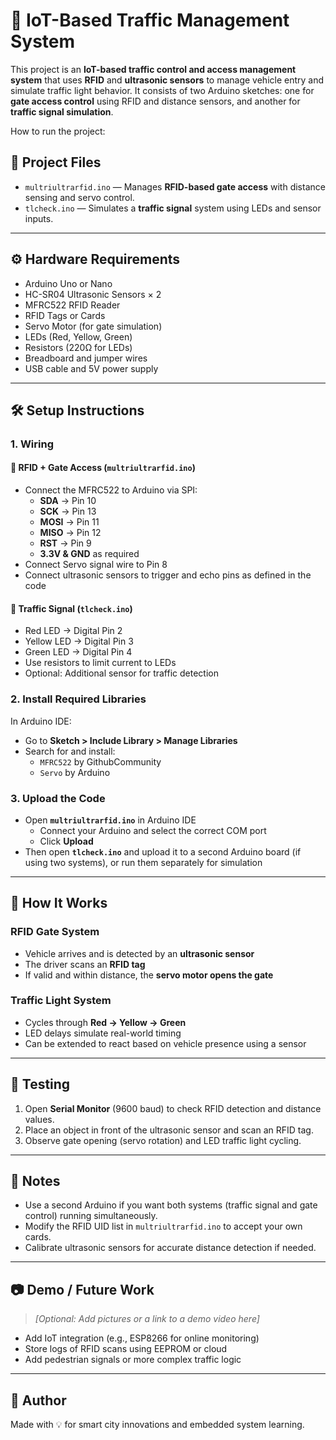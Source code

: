 
# 🚦 IoT-Based Traffic Management System

This project is an **IoT-based traffic control and access management system** that uses **RFID** and **ultrasonic sensors** to manage vehicle entry and simulate traffic light behavior. It consists of two Arduino sketches: one for **gate access control** using RFID and distance sensors, and another for **traffic signal simulation**.

How to run the project:

## 📁 Project Files

- `multriultrarfid.ino` — Manages **RFID-based gate access** with distance sensing and servo control.
- `tlcheck.ino` — Simulates a **traffic signal** system using LEDs and sensor inputs.

---

## ⚙️ Hardware Requirements

- Arduino Uno or Nano
- HC-SR04 Ultrasonic Sensors × 2
- MFRC522 RFID Reader
- RFID Tags or Cards
- Servo Motor (for gate simulation)
- LEDs (Red, Yellow, Green)
- Resistors (220Ω for LEDs)
- Breadboard and jumper wires
- USB cable and 5V power supply

---

## 🛠️ Setup Instructions

### 1. Wiring

#### 🔐 RFID + Gate Access (`multriultrarfid.ino`)
- Connect the MFRC522 to Arduino via SPI:
  - **SDA** → Pin 10  
  - **SCK** → Pin 13  
  - **MOSI** → Pin 11  
  - **MISO** → Pin 12  
  - **RST** → Pin 9  
  - **3.3V & GND** as required
- Connect Servo signal wire to Pin 8
- Connect ultrasonic sensors to trigger and echo pins as defined in the code

#### 🚦 Traffic Signal (`tlcheck.ino`)
- Red LED → Digital Pin 2  
- Yellow LED → Digital Pin 3  
- Green LED → Digital Pin 4  
- Use resistors to limit current to LEDs
- Optional: Additional sensor for traffic detection

### 2. Install Required Libraries

In Arduino IDE:

- Go to **Sketch > Include Library > Manage Libraries**
- Search for and install:
  - `MFRC522` by GithubCommunity
  - `Servo` by Arduino

### 3. Upload the Code

- Open **`multriultrarfid.ino`** in Arduino IDE
  - Connect your Arduino and select the correct COM port
  - Click **Upload**
- Then open **`tlcheck.ino`** and upload it to a second Arduino board (if using two systems), or run them separately for simulation

---

## 🧠 How It Works

### RFID Gate System
- Vehicle arrives and is detected by an **ultrasonic sensor**
- The driver scans an **RFID tag**
- If valid and within distance, the **servo motor opens the gate**

### Traffic Light System
- Cycles through **Red → Yellow → Green**
- LED delays simulate real-world timing
- Can be extended to react based on vehicle presence using a sensor

---

## 🧪 Testing

1. Open **Serial Monitor** (9600 baud) to check RFID detection and distance values.
2. Place an object in front of the ultrasonic sensor and scan an RFID tag.
3. Observe gate opening (servo rotation) and LED traffic light cycling.

---

## 📌 Notes

- Use a second Arduino if you want both systems (traffic signal and gate control) running simultaneously.
- Modify the RFID UID list in `multriultrarfid.ino` to accept your own cards.
- Calibrate ultrasonic sensors for accurate distance detection if needed.

---

## 📷 Demo / Future Work

> *[Optional: Add pictures or a link to a demo video here]*

- Add IoT integration (e.g., ESP8266 for online monitoring)
- Store logs of RFID scans using EEPROM or cloud
- Add pedestrian signals or more complex traffic logic

---

## 📍 Author

Made with 💡 for smart city innovations and embedded system learning.

